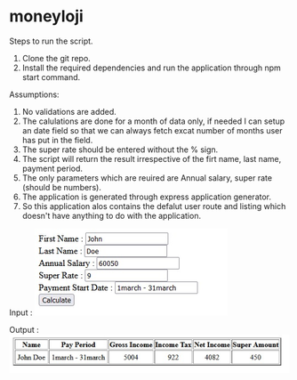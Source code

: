 # moneyloji

Steps to run the script.
1. Clone the git repo.
2. Install the required dependencies and run the application through npm start command.

Assumptions:
1. No validations are added.
2. The calulations are done for a month of data only, if needed I can setup an date field so that we can always fetch excat number of months user has put in the field.
3. The super rate should be entered without the % sign.
4. The script will return the result irrespective of the firt name, last name, payment period.
5. The only parameters which are reuired are Annual salary, super rate (should be numbers).
6. The application is generated through express application generator.
7. So this application alos contains the defalut user route and listing which doesn't have anything to do with the application.

Input :
<img src="1.jpeg">

Output :
<img src="2.jpeg">
